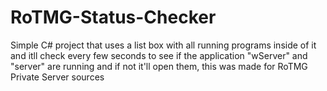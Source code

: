 # RoTMG-Status-Checker
Simple C# project that uses a list box with all running programs inside of it and itll check every few seconds to see if the application "wServer" and "server" are running and if not it'll open them, this was made for RoTMG Private Server sources
